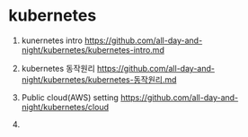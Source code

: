 kubernetes
============

1. kunernetes intro
https://github.com/all-day-and-night/kubernetes/kubernetes-intro.md


2. kubernetes 동작원리
https://github.com/all-day-and-night/kubernetes/kubernetes-동작원리.md


3. Public cloud(AWS) setting
https://github.com/all-day-and-night/kubernetes/cloud


4. 

